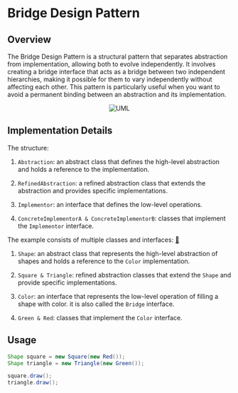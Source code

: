 # Bridge Design Pattern

## Overview

The Bridge Design Pattern is a structural pattern that separates abstraction from implementation, allowing both to
evolve independently. It involves creating a bridge interface that acts as a bridge between two independent hierarchies,
making it possible for them to vary independently without affecting each other. This pattern is particularly useful when
you want to avoid a permanent binding between an abstraction and its implementation.

<p align="center">
    <img src="https://github.com/omarhosny206/design-patterns/assets/58389695/46b0e118-de43-42bb-b576-09271068f6c1" alt="UML">
</p>

## Implementation Details

The structure:

1. `Abstraction`: an abstract class that defines the high-level abstraction and holds a reference to the implementation.

2. `RefinedAbstraction`: a refined abstraction class that extends the abstraction and provides specific implementations.

3. `Implementor`: an interface that defines the low-level operations.

4. `ConcreteImplementorA & ConcreteImplementorB`: classes that implement the `Implementor` interface.

The example consists of multiple classes and interfaces: [🔗](./)

1. `Shape`: an abstract class that represents the high-level abstraction of shapes and holds a reference to the `Color`
   implementation.

2. `Square & Triangle`: refined abstraction classes that extend the `Shape` and provide specific implementations.

3. `Color`: an interface that represents the low-level operation of filling a shape with color. it is also called
   the `Bridge` interface.

4. `Green & Red`: classes that implement the `Color` interface.

## Usage

```java
Shape square = new Square(new Red());
Shape triangle = new Triangle(new Green());

square.draw();
triangle.draw();
```